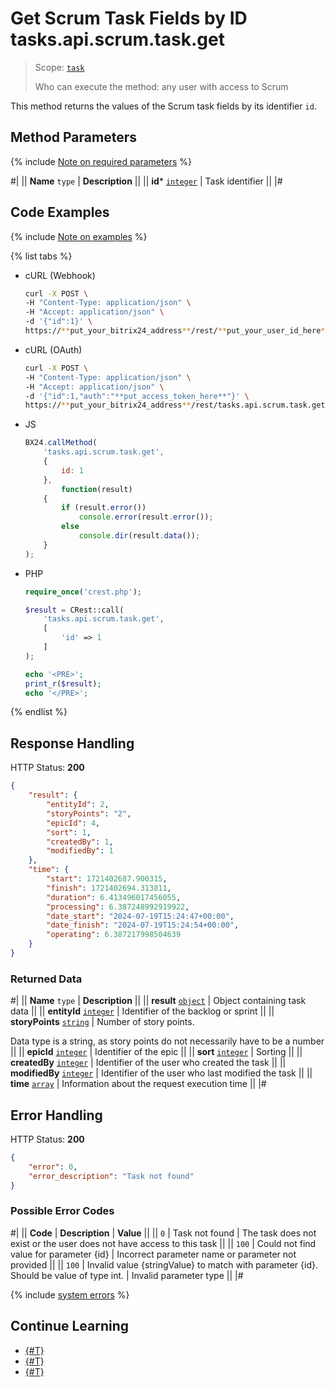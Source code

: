 # Get Scrum Task Fields by ID tasks.api.scrum.task.get

> Scope: [`task`](../../../scopes/permissions.md)
>
> Who can execute the method: any user with access to Scrum

This method returns the values of the Scrum task fields by its identifier `id`.

## Method Parameters

{% include [Note on required parameters](../../../../_includes/required.md) %}

#|
|| **Name**
`type` | **Description** ||
|| **id***
[`integer`](../../../data-types.md) | Task identifier ||
|#

## Code Examples

{% include [Note on examples](../../../../_includes/examples.md) %}

{% list tabs %}

- cURL (Webhook)

    ```bash
    curl -X POST \
    -H "Content-Type: application/json" \
    -H "Accept: application/json" \
    -d '{"id":1}' \
    https://**put_your_bitrix24_address**/rest/**put_your_user_id_here**/**put_your_webhook_here**/tasks.api.scrum.task.get
    ```

- cURL (OAuth)

    ```bash
    curl -X POST \
    -H "Content-Type: application/json" \
    -H "Accept: application/json" \
    -d '{"id":1,"auth":"**put_access_token_here**"}' \
    https://**put_your_bitrix24_address**/rest/tasks.api.scrum.task.get
    ```

- JS

    ```js
    BX24.callMethod(
        'tasks.api.scrum.task.get',
        {
            id: 1
        },
            function(result)
        {
            if (result.error())
                console.error(result.error());
            else
                console.dir(result.data());
        }
    );
    ```

- PHP

    ```php
    require_once('crest.php');

    $result = CRest::call(
        'tasks.api.scrum.task.get',
        [
            'id' => 1
        ]
    );

    echo '<PRE>';
    print_r($result);
    echo '</PRE>';
    ```

{% endlist %}

## Response Handling

HTTP Status: **200**

```json
{
    "result": {
        "entityId": 2,
        "storyPoints": "2",
        "epicId": 4,
        "sort": 1,
        "createdBy": 1,
        "modifiedBy": 1
    },
    "time": {
        "start": 1721402687.900315,
        "finish": 1721402694.313811,
        "duration": 6.413496017456055,
        "processing": 6.387248992919922,
        "date_start": "2024-07-19T15:24:47+00:00",
        "date_finish": "2024-07-19T15:24:54+00:00",
        "operating": 6.387217998504639
    }
}
```

### Returned Data

#|
|| **Name**
`type` | **Description** ||
|| **result**
[`object`](../../../data-types.md) | Object containing task data ||
|| **entityId** 
[`integer`](../../../data-types.md) | Identifier of the backlog or sprint ||
|| **storyPoints**
[`string`](../../../data-types.md) | Number of story points. 

Data type is a string, as story points do not necessarily have to be a number ||
|| **epicId**
[`integer`](../../../data-types.md) | Identifier of the epic ||
|| **sort**
[`integer`](../../../data-types.md) | Sorting ||
|| **createdBy**
[`integer`](../../../data-types.md) | Identifier of the user who created the task ||
|| **modifiedBy**
[`integer`](../../../data-types.md) | Identifier of the user who last modified the task ||
|| **time**
[`array`](../../../data-types.md#time) | Information about the request execution time ||
|#

## Error Handling

HTTP Status: **200**

```json
{
    "error": 0,
    "error_description": "Task not found"
}
```

### Possible Error Codes

#|
|| **Code** | **Description**  | **Value** ||
|| `0` | Task not found | The task does not exist or the user does not have access to this task ||
|| `100` | Could not find value for parameter {id} | Incorrect parameter name or parameter not provided ||
|| `100` | Invalid value {stringValue} to match with parameter {id}. Should be value of type int. | Invalid parameter type ||
|#

{% include [system errors](../../../../_includes/system-errors.md) %}

## Continue Learning 

- [{#T}](./index.md)
- [{#T}](./tasks-api-scrum-task-update.md)
- [{#T}](./tasks-api-scrum-task-get-fields.md)